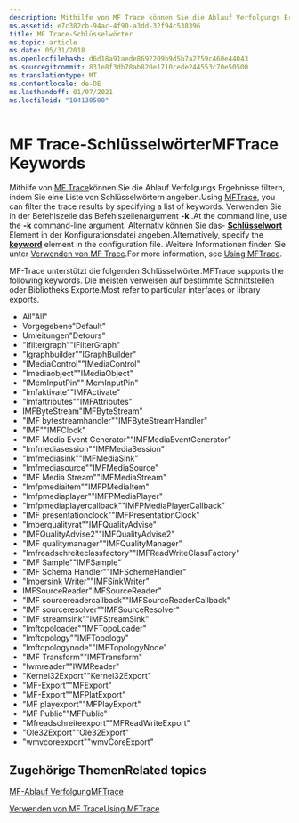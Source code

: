 ```yaml
---
description: Mithilfe von MF Trace können Sie die Ablauf Verfolgungs Ergebnisse filtern, indem Sie eine Liste von Schlüsselwörtern angeben.
ms.assetid: e7c382cb-94ac-4f90-a3dd-32f94c538396
title: MF Trace-Schlüsselwörter
ms.topic: article
ms.date: 05/31/2018
ms.openlocfilehash: d6d18a91aede8692209b9d5b7a2759c460e44043
ms.sourcegitcommit: 831e8f3db78ab820e1710cede244553c70e50500
ms.translationtype: MT
ms.contentlocale: de-DE
ms.lasthandoff: 01/07/2021
ms.locfileid: "104130500"
---
```

# <a name="mftrace-keywords"></a><span data-ttu-id="4a165-103">MF Trace-Schlüsselwörter</span><span class="sxs-lookup"><span data-stu-id="4a165-103">MFTrace Keywords</span></span>

<span data-ttu-id="4a165-104">Mithilfe von [MF Trace](mftrace.md)können Sie die Ablauf Verfolgungs Ergebnisse filtern, indem Sie eine Liste von Schlüsselwörtern angeben.</span><span class="sxs-lookup"><span data-stu-id="4a165-104">Using [MFTrace](mftrace.md), you can filter the trace results by specifying a list of keywords.</span></span> <span data-ttu-id="4a165-105">Verwenden Sie in der Befehlszeile das Befehlszeilenargument **-k** .</span><span class="sxs-lookup"><span data-stu-id="4a165-105">At the command line, use the **-k** command-line argument.</span></span> <span data-ttu-id="4a165-106">Alternativ können Sie das- [**Schlüsselwort**](keyword.md) Element in der Konfigurationsdatei angeben.</span><span class="sxs-lookup"><span data-stu-id="4a165-106">Alternatively, specify the [**keyword**](keyword.md) element in the configuration file.</span></span> <span data-ttu-id="4a165-107">Weitere Informationen finden Sie unter [Verwenden von MF Trace](using-mftrace.md).</span><span class="sxs-lookup"><span data-stu-id="4a165-107">For more information, see [Using MFTrace](using-mftrace.md).</span></span>

<span data-ttu-id="4a165-108">MF-Trace unterstützt die folgenden Schlüsselwörter.</span><span class="sxs-lookup"><span data-stu-id="4a165-108">MFTrace supports the following keywords.</span></span> <span data-ttu-id="4a165-109">Die meisten verweisen auf bestimmte Schnittstellen oder Bibliotheks Exporte.</span><span class="sxs-lookup"><span data-stu-id="4a165-109">Most refer to particular interfaces or library exports.</span></span>

-   <span data-ttu-id="4a165-110">All</span><span class="sxs-lookup"><span data-stu-id="4a165-110">"All"</span></span>
-   <span data-ttu-id="4a165-111">Vorgegebene</span><span class="sxs-lookup"><span data-stu-id="4a165-111">"Default"</span></span>
-   <span data-ttu-id="4a165-112">Umleitungen</span><span class="sxs-lookup"><span data-stu-id="4a165-112">"Detours"</span></span>
-   <span data-ttu-id="4a165-113">"Ifiltergraph"</span><span class="sxs-lookup"><span data-stu-id="4a165-113">"IFilterGraph"</span></span>
-   <span data-ttu-id="4a165-114">"Igraphbuilder"</span><span class="sxs-lookup"><span data-stu-id="4a165-114">"IGraphBuilder"</span></span>
-   <span data-ttu-id="4a165-115">"IMediaControl"</span><span class="sxs-lookup"><span data-stu-id="4a165-115">"IMediaControl"</span></span>
-   <span data-ttu-id="4a165-116">"Imediaobject"</span><span class="sxs-lookup"><span data-stu-id="4a165-116">"IMediaObject"</span></span>
-   <span data-ttu-id="4a165-117">"IMemInputPin"</span><span class="sxs-lookup"><span data-stu-id="4a165-117">"IMemInputPin"</span></span>
-   <span data-ttu-id="4a165-118">"Imfaktivate"</span><span class="sxs-lookup"><span data-stu-id="4a165-118">"IMFActivate"</span></span>
-   <span data-ttu-id="4a165-119">"Imfattributes"</span><span class="sxs-lookup"><span data-stu-id="4a165-119">"IMFAttributes"</span></span>
-   <span data-ttu-id="4a165-120">IMFByteStream</span><span class="sxs-lookup"><span data-stu-id="4a165-120">"IMFByteStream"</span></span>
-   <span data-ttu-id="4a165-121">"IMF bytestreamhandler"</span><span class="sxs-lookup"><span data-stu-id="4a165-121">"IMFByteStreamHandler"</span></span>
-   <span data-ttu-id="4a165-122">"IMF"</span><span class="sxs-lookup"><span data-stu-id="4a165-122">"IMFClock"</span></span>
-   <span data-ttu-id="4a165-123">"IMF Media Event Generator"</span><span class="sxs-lookup"><span data-stu-id="4a165-123">"IMFMediaEventGenerator"</span></span>
-   <span data-ttu-id="4a165-124">"Imfmediasession"</span><span class="sxs-lookup"><span data-stu-id="4a165-124">"IMFMediaSession"</span></span>
-   <span data-ttu-id="4a165-125">"Imfmediasink"</span><span class="sxs-lookup"><span data-stu-id="4a165-125">"IMFMediaSink"</span></span>
-   <span data-ttu-id="4a165-126">"Imfmediasource"</span><span class="sxs-lookup"><span data-stu-id="4a165-126">"IMFMediaSource"</span></span>
-   <span data-ttu-id="4a165-127">"IMF Media Stream"</span><span class="sxs-lookup"><span data-stu-id="4a165-127">"IMFMediaStream"</span></span>
-   <span data-ttu-id="4a165-128">"Imfpmediaitem"</span><span class="sxs-lookup"><span data-stu-id="4a165-128">"IMFPMediaItem"</span></span>
-   <span data-ttu-id="4a165-129">"Imfpmediaplayer"</span><span class="sxs-lookup"><span data-stu-id="4a165-129">"IMFPMediaPlayer"</span></span>
-   <span data-ttu-id="4a165-130">"Imfpmediaplayercallback"</span><span class="sxs-lookup"><span data-stu-id="4a165-130">"IMFPMediaPlayerCallback"</span></span>
-   <span data-ttu-id="4a165-131">"IMF presentationclock"</span><span class="sxs-lookup"><span data-stu-id="4a165-131">"IMFPresentationClock"</span></span>
-   <span data-ttu-id="4a165-132">"Imberqualityrat"</span><span class="sxs-lookup"><span data-stu-id="4a165-132">"IMFQualityAdvise"</span></span>
-   <span data-ttu-id="4a165-133">"IMFQualityAdvise2"</span><span class="sxs-lookup"><span data-stu-id="4a165-133">"IMFQualityAdvise2"</span></span>
-   <span data-ttu-id="4a165-134">"IMF qualitymanager"</span><span class="sxs-lookup"><span data-stu-id="4a165-134">"IMFQualityManager"</span></span>
-   <span data-ttu-id="4a165-135">"Imfreadschreiteclassfactory"</span><span class="sxs-lookup"><span data-stu-id="4a165-135">"IMFReadWriteClassFactory"</span></span>
-   <span data-ttu-id="4a165-136">"IMF Sample"</span><span class="sxs-lookup"><span data-stu-id="4a165-136">"IMFSample"</span></span>
-   <span data-ttu-id="4a165-137">"IMF Schema Handler"</span><span class="sxs-lookup"><span data-stu-id="4a165-137">"IMFSchemeHandler"</span></span>
-   <span data-ttu-id="4a165-138">"Imbersink Writer"</span><span class="sxs-lookup"><span data-stu-id="4a165-138">"IMFSinkWriter"</span></span>
-   <span data-ttu-id="4a165-139">IMFSourceReader</span><span class="sxs-lookup"><span data-stu-id="4a165-139">"IMFSourceReader"</span></span>
-   <span data-ttu-id="4a165-140">"IMF sourcereadercallback"</span><span class="sxs-lookup"><span data-stu-id="4a165-140">"IMFSourceReaderCallback"</span></span>
-   <span data-ttu-id="4a165-141">"IMF sourceresolver"</span><span class="sxs-lookup"><span data-stu-id="4a165-141">"IMFSourceResolver"</span></span>
-   <span data-ttu-id="4a165-142">"IMF streamsink"</span><span class="sxs-lookup"><span data-stu-id="4a165-142">"IMFStreamSink"</span></span>
-   <span data-ttu-id="4a165-143">"Imftopoloader"</span><span class="sxs-lookup"><span data-stu-id="4a165-143">"IMFTopoLoader"</span></span>
-   <span data-ttu-id="4a165-144">"Imftopology"</span><span class="sxs-lookup"><span data-stu-id="4a165-144">"IMFTopology"</span></span>
-   <span data-ttu-id="4a165-145">"Imftopologynode"</span><span class="sxs-lookup"><span data-stu-id="4a165-145">"IMFTopologyNode"</span></span>
-   <span data-ttu-id="4a165-146">"IMF Transform"</span><span class="sxs-lookup"><span data-stu-id="4a165-146">"IMFTransform"</span></span>
-   <span data-ttu-id="4a165-147">"Iwmreader"</span><span class="sxs-lookup"><span data-stu-id="4a165-147">"IWMReader"</span></span>
-   <span data-ttu-id="4a165-148">"Kernel32Export"</span><span class="sxs-lookup"><span data-stu-id="4a165-148">"Kernel32Export"</span></span>
-   <span data-ttu-id="4a165-149">"MF-Export"</span><span class="sxs-lookup"><span data-stu-id="4a165-149">"MFExport"</span></span>
-   <span data-ttu-id="4a165-150">"MF-Export"</span><span class="sxs-lookup"><span data-stu-id="4a165-150">"MFPlatExport"</span></span>
-   <span data-ttu-id="4a165-151">"MF playexport"</span><span class="sxs-lookup"><span data-stu-id="4a165-151">"MFPlayExport"</span></span>
-   <span data-ttu-id="4a165-152">"MF Public"</span><span class="sxs-lookup"><span data-stu-id="4a165-152">"MFPublic"</span></span>
-   <span data-ttu-id="4a165-153">"Mfreadschreiteexport"</span><span class="sxs-lookup"><span data-stu-id="4a165-153">"MFReadWriteExport"</span></span>
-   <span data-ttu-id="4a165-154">"Ole32Export"</span><span class="sxs-lookup"><span data-stu-id="4a165-154">"Ole32Export"</span></span>
-   <span data-ttu-id="4a165-155">"wmvcoreexport"</span><span class="sxs-lookup"><span data-stu-id="4a165-155">"wmvCoreExport"</span></span>

## <a name="related-topics"></a><span data-ttu-id="4a165-156">Zugehörige Themen</span><span class="sxs-lookup"><span data-stu-id="4a165-156">Related topics</span></span>

<dl> <dt>

[<span data-ttu-id="4a165-157">MF-Ablauf Verfolgung</span><span class="sxs-lookup"><span data-stu-id="4a165-157">MFTrace</span></span>](mftrace.md)
</dt> <dt>

[<span data-ttu-id="4a165-158">Verwenden von MF Trace</span><span class="sxs-lookup"><span data-stu-id="4a165-158">Using MFTrace</span></span>](using-mftrace.md)
</dt> </dl>

 

 



